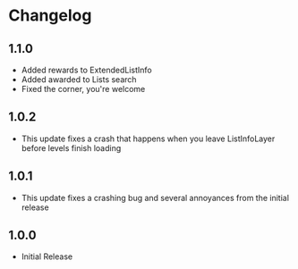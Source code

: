 # Changelog
## 1.1.0
* Added rewards to ExtendedListInfo
* Added awarded to Lists search
* Fixed the corner, you're welcome

## 1.0.2
* This update fixes a crash that happens when you leave ListInfoLayer before levels finish loading

## 1.0.1
* This update fixes a crashing bug and several annoyances from the initial release

## 1.0.0
* Initial Release